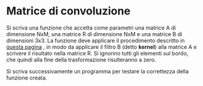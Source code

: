 # Matrice di convoluzione

Si scriva una funzione che accetta come parametri una matrice A di dimensione NxM, una matrice R di dimensione NxM e una matrice B di dimensioni 3x3. La funzione deve applicare il procedimento descritto in [questa pagina](https://it.wikipedia.org/wiki/Matrice_di_convoluzione) , in modo da applicare il filtro B (detto **kernel**) alla matrice A e scrivere il risultato nella matrice R. Si ignorino tutti gli elementi sul bordo, che quindi alla fine della trasformazione risulteranno a zero.

Si scriva successivamente un programma per testare la correttezza della funzione creata.
